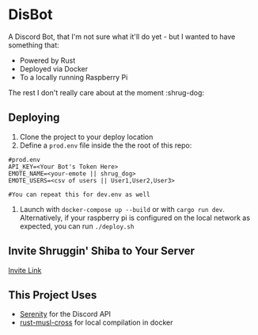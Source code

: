 # DisBot

A Discord Bot, that I'm not sure what it'll do yet - but I wanted to have something that:

- Powered by Rust
- Deployed via Docker
- To a locally running Raspberry Pi

The rest I don't really care about at the moment :shrug-dog:

## Deploying

1. Clone the project to your deploy location
1. Define a `prod.env` file inside the the root of this repo:

```
#prod.env
API_KEY=<Your Bot's Token Here>
EMOTE_NAME=<your-emote || shrug_dog>
EMOTE_USERS=<csv of users || User1,User2,User3>

#You can repeat this for dev.env as well
```

1. Launch with `docker-compose up --build` or with `cargo run dev`. Alternatively, if your raspberry pi is configured on the local network as expected, you can run `./deploy.sh`

## Invite Shruggin' Shiba to Your Server

[Invite Link](https://discord.com/api/oauth2/authorize?client_id=764937518570536990&permissions=342080&scope=bot)

## This Project Uses

- [Serenity](https://github.com/serenity-rs/serenity) for the Discord API
- [rust-musl-cross](https://github.com/messense/rust-musl-cross) for local compilation in docker
